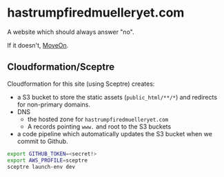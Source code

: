 # hastrumpfiredmuelleryet.com

A website which should always answer "no".

If it doesn't, [MoveOn](https://act.moveon.org/event/mueller-firing-rapid-response-events/search/).

## Cloudformation/Sceptre

Cloudformation for this site (using Sceptre) creates:

* a S3 bucket to store the static assets (`public_html/**/*`) and redirects for non-primary domains.
* DNS 
  * the hosted zone for `hastrumpfiredmuelleryet.com`
  * A records pointing `www.` and root to the S3 buckets
* a code pipeline which automatically updates the S3 bucket when we commit to Github.

```bash
export GITHUB_TOKEN=<secret!>
export AWS_PROFILE=sceptre
sceptre launch-env dev
```
